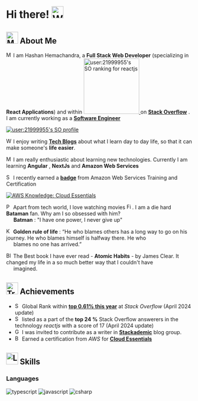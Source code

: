 # Hi there! <img src="https://raw.githubusercontent.com/Tarikul-Islam-Anik/Animated-Fluent-Emojis/master/Emojis/Hand%20gestures/Waving%20Hand.png" alt="Waving Hand" width="32" height="32" />

## <img src="https://raw.githubusercontent.com/Tarikul-Islam-Anik/Animated-Fluent-Emojis/master/Emojis/People/Man%20Raising%20Hand.png" alt="Man Raising Hand" width="32" height="32" /> About Me

<img src="https://raw.githubusercontent.com/Tarikul-Islam-Anik/Animated-Fluent-Emojis/master/Emojis/People/Man%20Office%20Worker.png" alt="Man Office Worker" width="15" height="15" /> I am Hashan Hemachandra, a **Full Stack Web Developer** (specializing in **React Applications**) and within <a href="https://stackoverflow-readme-profile.vercel.app/tags-league/reactjs/users/21999955">
  <img src="https://stackoverflow-readme-profile.johannchopin.fr/tags-league-ranking/reactjs/21999955?theme=dark" alt="user:21999955's SO ranking for reactjs" width="150" >
</a> on [**Stack Overflow**](https://stackoverflow.com/users/21999955/hashan-hemachandra?tab=profile) . I am currently working as a [**Software Engineer**](https://www.linkedin.com/in/hashan-hemachandra/)

<a href="https://github.com/johannchopin/stackoverflow-readme-profile">
  <img src="https://stackoverflow-readme-profile.johannchopin.fr/profile-small/21999955?theme=dark" alt="user:21999955's SO profile">
</a>

<img src="https://raw.githubusercontent.com/Tarikul-Islam-Anik/Animated-Fluent-Emojis/master/Emojis/Hand%20gestures/Writing%20Hand.png" alt="Writing Hand" width="15" height="15" /> I enjoy writing [**Tech Blogs**](https://medium.com/@hemachandra.hashan) about what I learn day to day life, so that it can make someone's **life easier**.

<img src="https://raw.githubusercontent.com/Tarikul-Islam-Anik/Animated-Fluent-Emojis/master/Emojis/People/Man%20Technologist.png" alt="Man Technologist" width="15" height="15" /> I am really enthusiastic about learning new technologies. Currently I am learning **Angular** , **NextJs** and **Amazon Web Services**

<img src="https://raw.githubusercontent.com/Tarikul-Islam-Anik/Animated-Fluent-Emojis/master/Emojis/Activities/Sports%20Medal.png" alt="Sports Medal" width="15" height="15" /> I recently earned a [**badge**](https://www.credly.com/badges/9473d062-41c5-4566-ace6-05bc92d475f5/public_url) from Amazon Web Services Training and Certification

<!--START_SECTION:badges-->

[![AWS Knowledge: Cloud Essentials](https://images.credly.com/size/110x110/images/ec621e2a-c8f0-4459-806c-ae11829d372a/image.png)](http://www.credly.com/badges/9473d062-41c5-4566-ace6-05bc92d475f5 "AWS Knowledge: Cloud Essentials")
<!--END_SECTION:badges-->

<img src="https://raw.githubusercontent.com/Tarikul-Islam-Anik/Animated-Fluent-Emojis/master/Emojis/Food/Popcorn.png" alt="Popcorn" width="15" height="15" /> Apart from tech world, I love watching movies <img src="https://raw.githubusercontent.com/Tarikul-Islam-Anik/Animated-Fluent-Emojis/master/Emojis/Objects/Film%20Projector.png" alt="Film Projector" width="15" height="15" />. I am a die hard **Bataman** fan. Why am I so obsessed with him? </br>&nbsp;&nbsp;&nbsp;&nbsp;&nbsp;**Batman** : "I have one power, I never give up"

<img src="https://raw.githubusercontent.com/Tarikul-Islam-Anik/Animated-Fluent-Emojis/master/Emojis/Objects/Key.png" alt="Key" width="15" height="15" /> **Golden rule of life** : “He who blames others has a long way to go on his journey. He who blames himself is halfway there. He who</br>&nbsp;&nbsp;&nbsp;&nbsp;&nbsp;blames no one has arrived.”

<img src="https://raw.githubusercontent.com/Tarikul-Islam-Anik/Animated-Fluent-Emojis/master/Emojis/Objects/Blue%20Book.png" alt="Blue Book" width="15" height="15" /> The Best book I have ever read - **Atomic Habits** - by James Clear. It changed my life in a so much better way  that I couldn't have</br>&nbsp;&nbsp;&nbsp;&nbsp;&nbsp;imagined. 

## <img src="https://raw.githubusercontent.com/Tarikul-Islam-Anik/Animated-Fluent-Emojis/master/Emojis/Activities/Trophy.png" alt="Trophy" width="32" height="32" /> Achievements


-   <img src="https://raw.githubusercontent.com/Tarikul-Islam-Anik/Animated-Fluent-Emojis/master/Emojis/Activities/Sports%20Medal.png" alt="Sports Medal" width="15" height="15" /> Global Rank within [**top 0.61% this year**](https://stackexchange.com/leagues/1/year/stackoverflow/2024-01-01/21999955#21999955) at _Stack Overflow_ (April 2024 update)
-   <img src="https://raw.githubusercontent.com/Tarikul-Islam-Anik/Animated-Fluent-Emojis/master/Emojis/Objects/Scroll.png" alt="Scroll" width="15" height="15" /> listed as a part of the **top 24 %** Stack Overflow answerers in the technology _reactjs_ with a score of 17 (April 2024 update)
-   <img src="https://raw.githubusercontent.com/Tarikul-Islam-Anik/Animated-Fluent-Emojis/master/Emojis/Objects/Gem%20Stone.png" alt="Gem Stone" width="15" height="15" /> I was invited to contribute as a writer in [**Stackademic**]((https://blog.stackademic.com/)) blog group.
-   <img src="https://raw.githubusercontent.com/Tarikul-Islam-Anik/Animated-Fluent-Emojis/master/Emojis/Objects/Battery.png" alt="Battery" width="15" height="15" /> Earned a certification from _AWS_ for [**Cloud Essentials**](https://www.credly.com/badges/9473d062-41c5-4566-ace6-05bc92d475f5/public_url)

## <img src="https://raw.githubusercontent.com/Tarikul-Islam-Anik/Animated-Fluent-Emojis/master/Emojis/Objects/Lab%20Coat.png" alt="Lab Coat" width="32" height="32" /> Skills

### Languages

![typescript](https://img.shields.io/badge/TypeScript-3178C6?style=for-the-badge&logo=typescript&logoColor=white)
![javascript](https://img.shields.io/badge/JavaScript-F7DF1E?style=for-the-badge&logo=javascript&logoColor=black)
![csharp](https://img.shields.io/badge/csharp-512BD4?style=for-the-badge&logo=csharp&logoColor=white)